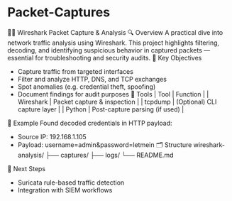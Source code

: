 # Packet-Captures


🕵️‍♂️ Wireshark Packet Capture & Analysis
🔍 Overview
A practical dive into network traffic analysis using Wireshark. This project highlights filtering, decoding, and identifying suspicious behavior in captured packets — essential for troubleshooting and security audits.
🎯 Key Objectives
- Capture traffic from targeted interfaces
- Filter and analyze HTTP, DNS, and TCP exchanges
- Spot anomalies (e.g. credential theft, spoofing)
- Document findings for audit purposes
🧰 Tools
| Tool | Function | 
| Wireshark | Packet capture & inspection | 
| tcpdump | (Optional) CLI capture layer | 
| Python | Post-capture parsing (if used) | 


📸 Example
Found decoded credentials in HTTP payload:
- Source IP: 192.168.1.105
- Payload: username=admin&password=letmein
🗂️ Structure
wireshark-analysis/
├── captures/
├── logs/
└── README.md


🚀 Next Steps
- Suricata rule-based traffic detection
- Integration with SIEM workflows


